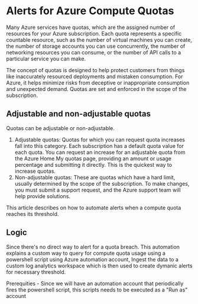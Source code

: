Alerts for Azure Compute Quotas
===============================

Many Azure services have quotas, which are the assigned number of resources for your Azure subscription. Each quota represents a specific countable resource, such as the number of virtual machines you can create, the number of storage accounts you can use concurrently, the number of networking resources you can consume, or the number of API calls to a particular service you can make.

The concept of quotas is designed to help protect customers from things like inaccurately resourced deployments and mistaken consumption. For Azure, it helps minimize risks from deceptive or inappropriate consumption and unexpected demand. Quotas are set and enforced in the scope of the subscription.

Adjustable and non-adjustable quotas
------------------------------------

Quotas can be adjustable or non-adjustable.


1. Adjustable quotas: Quotas for which you can request quota increases fall into this category. Each subscription has a default quota value for each quota. You can request an increase for an adjustable quota from the Azure Home My quotas page, providing an amount or usage percentage and submitting it directly. This is the quickest way to increase quotas.
2. Non-adjustable quotas: These are quotas which have a hard limit, usually determined by the scope of the subscription. To make changes, you must submit a support request, and the Azure support team will help provide solutions.

This article describes on how to automate alerts when a compute quota reaches its threshold. 

Logic
-----

Since there's no direct way to alert for a quota breach. This automation explains a custom way to query for compute quota usage using a powershell script using Azure automation account, Ingest the data to a custom log analytics workspace which is then used to create dymanic alerts for necessary threshold. 

Prerequities - 
Since we will have an automation account that periodically fires the powershell script, this scripts needs to be executed as a "Run as" account